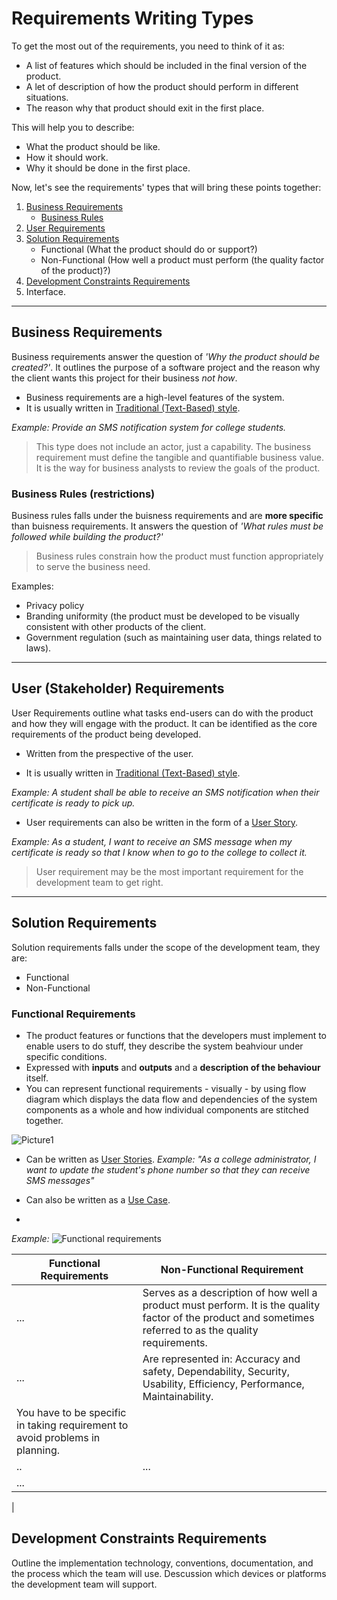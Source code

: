 # Requirements Writing Types
To get the most out of the requirements, you need to think of it as:
- A list of features which should be included in the final version of the product.
- A let of description of how the product should perform in different situations.
- The reason why that product should exit in the first place.

This will help you to describe:
- What the product should be like.
- How it should work.
- Why it should be done in the first place.

Now, let's see the requirements' types that will bring these points together:

1. [Business Requirements](https://github.com/SG-Eddin/Technical-Documentation-Best-Practices/blob/main/Requirements/Requirements-Writing-Types.md#business-requirements)
   - [Business Rules](https://github.com/SG-Eddin/Technical-Documentation-Best-Practices/blob/main/Requirements/Requirements-Writing-Types.md#business-rules-restrictions)
2. [User Requirements](https://github.com/SG-Eddin/Technical-Documentation-Best-Practices/blob/main/Requirements/Requirements-Writing-Types.md#user-stakeholder-requirements) 
3. [Solution Requirements](https://github.com/SG-Eddin/Technical-Documentation-Best-Practices/blob/main/Requirements/Requirements-Writing-Types.md#solution-requirements)
   - Functional (What the product should do or support?)
   - Non-Functional (How well a product must perform (the quality factor of the product)?)
4. [Development Constraints Requirements](https://github.com/SG-Eddin/Technical-Documentation-Best-Practices/blob/main/Requirements/Requirements-Writing-Types.md#development-constraints-requirements)
5. Interface.

-----------------------------------------------------------------------------------------------------------------------

## Business Requirements
Business requirements answer the question of *'Why the product should be created?'*. It outlines the purpose of a software project and the reason why the client wants this project for their business *not how*.

- Business requirements are a high-level features of the system.
- It is usually written in [Traditional (Text-Based) style](https://github.com/SG-Eddin/Technical-Documentation-Best-Practices/blob/main/Requirements/Requirements-Writing-Styles.md#2-traditional-text-based).

*Example:
Provide an SMS notification system for college students.*

> This type does not include an actor, just a capability.
> The business requirement must define the tangible and quantifiable business value.
> It is the way for business analysts to review the goals of the product.


### Business Rules (restrictions)
Business rules falls under the buisness requirements and are **more specific** than buisness requirements. 
It answers the question of *'What rules must be followed while building the product?'*
> Business rules constrain how the product must function appropriately to serve the business need.

Examples:
- Privacy policy
- Branding uniformity (the product must be developed to be visually consistent with other products of the client.
- Government regulation (such as maintaining user data, things related to laws).

----------------------------------------------------------------------------------------------------------------------

## User (Stakeholder) Requirements
User Requirements outline what tasks end-users can do with the product and how they will engage with the product.
It can be identified as the core requirements of the product being developed.

- Written from the prespective of the user.

- It is usually written in [Traditional (Text-Based) style](https://github.com/SG-Eddin/Technical-Documentation-Best-Practices/blob/main/Requirements/Requirements-Writing-Styles.md#2-traditional-text-based).

*Example:
A student shall be able to receive an SMS notification when their certificate is ready to pick up.*

- User requirements can also be written in the form of a [User Story](https://github.com/SG-Eddin/Technical-Documentation-Best-Practices/blob/main/Requirements/Requirements-Writing-Styles.md#1-user-stories).

*Example:
As a student, I want to receive an SMS message when my certificate is ready so that I know when to go to the college to collect it.*

> User requirement may be the most important requirement for the development team to get right.
----------------------------------------------------------------------------------------------------------------

## Solution Requirements
Solution requirements falls under the scope of the development team, they are:
- Functional
- Non-Functional

### Functional Requirements

- The product features or functions that the developers must implement to enable users to do stuff, they describe the system beahviour under specific conditions.
- Expressed with **inputs** and **outputs** and a **description of the behaviour** itself.
- You can represent functional requirements - visually - by using flow diagram which displays the data flow and dependencies of the system components as a whole and how individual components are stitched together.
 
![Picture1](https://user-images.githubusercontent.com/60129693/112746773-6156e480-8fb1-11eb-97be-3cf1521e194b.png)

- Can be written as [User Stories](https://github.com/SG-Eddin/Technical-Documentation-Best-Practices/blob/main/Requirements/Requirements-Writing-Styles.md#1-user-stories).
*Example: "As a college administrator, I want to update the student's phone number so that they can receive SMS messages"*

- Can also be written as a [Use Case](https://github.com/SG-Eddin/Technical-Documentation-Best-Practices/blob/main/Requirements/Requirements-Writing-Styles.md#3-use-cases).
-
*Example:*
![Functional requirements](https://user-images.githubusercontent.com/60129693/112756320-eb6c7080-8fe4-11eb-9c24-51b27c816a50.jpg)




Functional Requirements | Non-Functional Requirement
------------------------|---------------------------
 ...| Serves as a description of how well a product must perform. It is the quality factor of the product and sometimes referred to as the quality requirements.
 ...| Are represented in: Accuracy and safety, Dependability, Security, Usability, Efficiency, Performance, Maintainability.
You have to be specific in taking requirement to avoid problems in planning.|
.. | ...
... |
 |

## Development Constraints Requirements
Outline the implementation technology, conventions, documentation, and the process which the team will use. Descussion which devices or platforms the development team will support.









